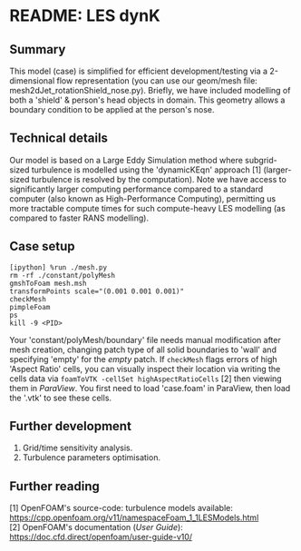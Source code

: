 # README: LES dynK
## Summary
This model (case) is simplified for efficient development/testing via a 2-dimensional flow representation (you can use our geom/mesh file: mesh2dJet_rotationShield_nose.py). Briefly, we have included modelling of both a 'shield' & person's head objects in domain. This geometry allows a boundary condition to be applied at the person's nose. 

## Technical details
Our model is based on a Large Eddy Simulation method where subgrid-sized turbulence is modelled using the 'dynamicKEqn' approach [1] (larger-sized turbulence is resolved by the computation). Note we have access to significantly larger computing performance compared to a standard computer (also known as High-Performance Computing), permitting us more tractable compute times for such compute-heavy LES modelling (as compared to faster RANS modelling).

## Case setup
```
[ipython] %run ./mesh.py  
rm -rf ./constant/polyMesh  
gmshToFoam mesh.msh  
transformPoints scale="(0.001 0.001 0.001)"   
checkMesh  
pimpleFoam  
ps  
kill -9 <PID>  
```
Your 'constant/polyMesh/boundary' file needs manual modification after mesh creation, changing patch type of all solid boundaries to 'wall' and specifying 'empty' for the _empty_ patch. If `checkMesh` flags errors of high 'Aspect Ratio' cells, you can visually inspect their location via writing the cells data via `foamToVTK -cellSet highAspectRatioCells` [2] then viewing them in _ParaView_. You first need to load 'case.foam' in ParaView, then load the '<name>.vtk' to see these cells.

## Further development 
1. Grid/time sensitivity analysis.
2. Turbulence parameters optimisation.  

## Further reading
[1] OpenFOAM's source-code: turbulence models available: https://cpp.openfoam.org/v11/namespaceFoam_1_1LESModels.html  
[2] OpenFOAM's documentation (_User Guide_): https://doc.cfd.direct/openfoam/user-guide-v10/